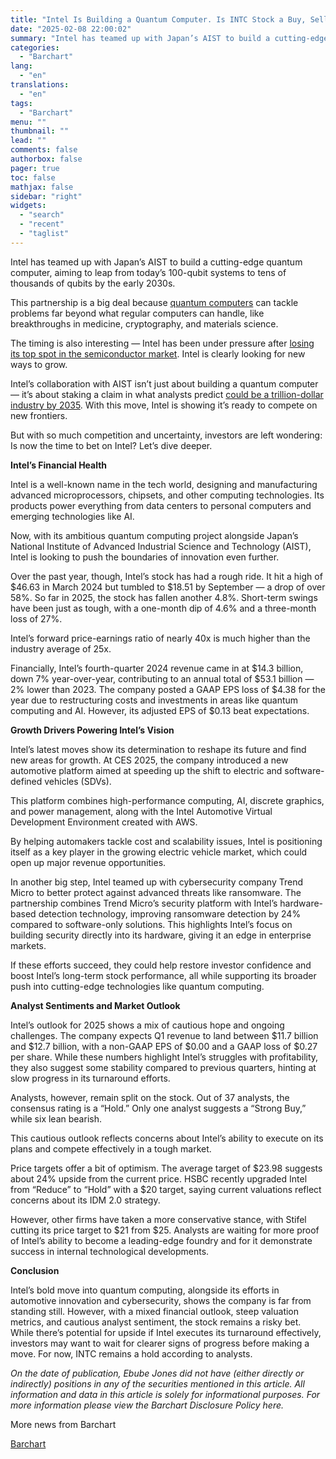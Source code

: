 ```yaml
---
title: "Intel Is Building a Quantum Computer. Is INTC Stock a Buy, Sell, or Hold?"
date: "2025-02-08 22:00:02"
summary: "Intel has teamed up with Japan’s AIST to build a cutting-edge quantum computer, aiming to leap from today’s 100-qubit systems to tens of thousands of qubits by the early 2030s. This partnership is a big deal because quantum computers can tackle problems far beyond what regular computers can handle, like..."
categories:
  - "Barchart"
lang:
  - "en"
translations:
  - "en"
tags:
  - "Barchart"
menu: ""
thumbnail: ""
lead: ""
comments: false
authorbox: false
pager: true
toc: false
mathjax: false
sidebar: "right"
widgets:
  - "search"
  - "recent"
  - "taglist"
---
```


Intel has teamed up with Japan’s AIST to build a cutting-edge quantum computer, aiming to leap from today’s 100-qubit systems to tens of thousands of qubits by the early 2030s.

This partnership is a big deal because [quantum computers](https://www.barchart.com/investing-ideas/quantum-computing?viewName=main&orderBy=percentChange5d&orderDir=desc) can tackle problems far beyond what regular computers can handle, like breakthroughs in medicine, cryptography, and materials science.

The timing is also interesting — Intel has been under pressure after [losing its top spot in the semiconductor market](https://www.barchart.com/story/news/30706780/dont-rush-to-buy-into-the-intel-stock-turnaround-story). Intel is clearly looking for new ways to grow.

Intel’s collaboration with AIST isn’t just about building a quantum computer — it’s about staking a claim in what analysts predict [could be a trillion-dollar industry by 2035](https://www.barchart.com/story/news/30706598/quantum-disruption-is-closer-than-you-think-heres-what-it-means-for-investors). With this move, Intel is showing it’s ready to compete on new frontiers.

But with so much competition and uncertainty, investors are left wondering: Is now the time to bet on Intel? Let’s dive deeper.

**Intel’s Financial Health**

Intel is a well-known name in the tech world, designing and manufacturing advanced microprocessors, chipsets, and other computing technologies. Its products power everything from data centers to personal computers and emerging technologies like AI.

Now, with its ambitious quantum computing project alongside Japan’s National Institute of Advanced Industrial Science and Technology (AIST), Intel is looking to push the boundaries of innovation even further.

Over the past year, though, Intel’s stock has had a rough ride. It hit a high of $46.63 in March 2024 but tumbled to $18.51 by September — a drop of over 58%. So far in 2025, the stock has fallen another 4.8%. Short-term swings have been just as tough, with a one-month dip of 4.6% and a three-month loss of 27%.

Intel’s forward price-earnings ratio of nearly 40x is much higher than the industry average of 25x.

Financially, Intel’s fourth-quarter 2024 revenue came in at $14.3 billion, down 7% year-over-year, contributing to an annual total of $53.1 billion — 2% lower than 2023. The company posted a GAAP EPS loss of $4.38 for the year due to restructuring costs and investments in areas like quantum computing and AI. However, its adjusted EPS of $0.13 beat expectations.

**Growth Drivers Powering Intel’s Vision**

Intel’s latest moves show its determination to reshape its future and find new areas for growth. At CES 2025, the company introduced a new automotive platform aimed at speeding up the shift to electric and software-defined vehicles (SDVs).

This platform combines high-performance computing, AI, discrete graphics, and power management, along with the Intel Automotive Virtual Development Environment created with AWS.

By helping automakers tackle cost and scalability issues, Intel is positioning itself as a key player in the growing electric vehicle market, which could open up major revenue opportunities.

In another big step, Intel teamed up with cybersecurity company Trend Micro to better protect against advanced threats like ransomware. The partnership combines Trend Micro’s security platform with Intel’s hardware-based detection technology, improving ransomware detection by 24% compared to software-only solutions. This highlights Intel’s focus on building security directly into its hardware, giving it an edge in enterprise markets.

If these efforts succeed, they could help restore investor confidence and boost Intel’s long-term stock performance, all while supporting its broader push into cutting-edge technologies like quantum computing.

**Analyst Sentiments and Market Outlook**

Intel’s outlook for 2025 shows a mix of cautious hope and ongoing challenges. The company expects Q1 revenue to land between $11.7 billion and $12.7 billion, with a non-GAAP EPS of $0.00 and a GAAP loss of $0.27 per share. While these numbers highlight Intel’s struggles with profitability, they also suggest some stability compared to previous quarters, hinting at slow progress in its turnaround efforts.

Analysts, however, remain split on the stock. Out of 37 analysts, the consensus rating is a “Hold.” Only one analyst suggests a “Strong Buy,” while six lean bearish.

This cautious outlook reflects concerns about Intel’s ability to execute on its plans and compete effectively in a tough market.

Price targets offer a bit of optimism. The average target of $23.98 suggests about 24% upside from the current price. HSBC recently upgraded Intel from “Reduce” to “Hold” with a $20 target, saying current valuations reflect concerns about its IDM 2.0 strategy.

However, other firms have taken a more conservative stance, with Stifel cutting its price target to $21 from $25. Analysts are waiting for more proof of Intel’s ability to become a leading-edge foundry and for it demonstrate success in internal technological developments.

**Conclusion**

Intel’s bold move into quantum computing, alongside its efforts in automotive innovation and cybersecurity, shows the company is far from standing still. However, with a mixed financial outlook, steep valuation metrics, and cautious analyst sentiment, the stock remains a risky bet. While there’s potential for upside if Intel executes its turnaround effectively, investors may want to wait for clearer signs of progress before making a move. For now, INTC remains a hold according to analysts.

 *On the date of publication, Ebube Jones did not have (either directly or indirectly) positions in any of the securities mentioned in this article. All information and data in this article is solely for informational purposes. For more information please view the Barchart Disclosure Policy here.* 

More news from Barchart

[Barchart](https://www.tradingview.com/news/barchart:91c08f024094b:0-intel-is-building-a-quantum-computer-is-intc-stock-a-buy-sell-or-hold/)

